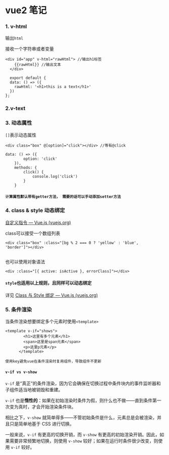 # vue2 笔记



### 1. v-html

输出`html` 

接收一个字符串或者变量

```vue
<div id="app" v-html="rawHtml"> //输出h1标签
    {{rawHtml}} //输出文本
  </div>
  
  export default {
  data: () => ({
    rawHtml: '<h1>this is a text</h1>'
  })
};
```



### 2.v-text



### 3. 动态属性

`[]`表示动态属性

```vue
<div class="box" @[option]="click"></div> //等有@click

data: () => ({
        option: 'click'
    }),
    methods: {
        click() {
            console.log('click')
        }
    }
```



#### `计算属性默认带有getter方法， 需要的话可以手动添加setter方法`



### 4. class & style 动态绑定 

[自定义指令 — Vue.js (vuejs.org)](https://cn.vuejs.org/v2/guide/custom-directive.html#ad)

class可以接受一个数组列表

```vue
<div class="box" :class="[bg % 2 === 0 ? 'yellow' : 'blue', 'border']"></div>


```

也可以使用对象语法

```vue
<div :class="[{ active: isActive }, errorClass]"></div>
```



#### `style`也适用以上规则，且同样可以动态绑定

详见 [Class 与 Style 绑定 — Vue.js (vuejs.org)](https://cn.vuejs.org/v2/guide/class-and-style.html)



### 5. 条件渲染

当条件渲染想要绑定多个元素时使用`<template>`

```vue
<template v-if="shows">
        <h1>这里有多个元素</h1>
        <span>这里是span元素</span>
        <p>这里p元素</p>
      </template>
```

`使用key避免vue在条件渲染时复用组件，导致组件不更新`

#### `v-if vs v-show`

`v-if` 是“真正”的条件渲染，因为它会确保在切换过程中条件块内的事件监听器和子组件适当地被销毁和重建。

`v-if` 也是**惰性的**：如果在初始渲染时条件为假，则什么也不做——直到条件第一次变为真时，才会开始渲染条件块。

相比之下，`v-show` 就简单得多——不管初始条件是什么，元素总是会被渲染，并且只是简单地基于 CSS 进行切换。

一般来说，`v-if` 有更高的切换开销，而 `v-show` 有更高的初始渲染开销。因此，如果需要非常频繁地切换，则使用 `v-show` 较好；如果在运行时条件很少改变，则使用 `v-if` 较好。

